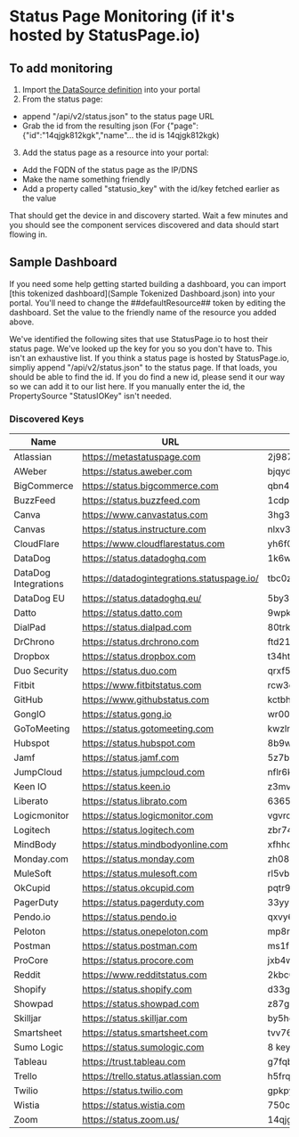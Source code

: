 # Status Page Monitoring (if it's hosted by StatusPage.io)

## To add monitoring
1. Import [the DataSource definition](StatusIOServiceStatus/StatusIOServiceStatus.xml) into your portal
2. From the status page:
  * append "/api/v2/status.json" to the status page URL
  * Grab the id from the resulting json (For {"page":{"id":"14qjgk812kgk","name"... the id is 14qjgk812kgk)
3. Add the status page as a resource into your portal:
  * Add the FQDN of the status page as the IP/DNS
  * Make the name something friendly
  * Add a property called "statusio_key" with the id/key fetched earlier as the value

That should get the device in and discovery started. Wait a few minutes and you should see the component services discovered and data should start flowing in.

## Sample Dashboard
If you need some help getting started building a dashboard, you can import [this tokenized dashboard](Sample Tokenized Dashboard.json) into your portal. You'll need to change the ##defaultResource## token by editing the dashboard. Set the value to the friendly name of the resource you added above.

We've identified the following sites that use StatusPage.io to host their status page. We've looked up the key for you so you don't have to. This isn't an exhaustive list. If you think a status page is hosted by StatusPage.io, simpliy append "/api/v2/status.json" to the status page. If that loads, you should be able to find the id. If you do find a new id, please send it our way so we can add it to our list here. If you manually enter the id, the PropertySource "StatusIOKey" isn't needed.
### Discovered Keys
|Name|URL|Key|
|---|---|---|
|Atlassian|https://metastatuspage.com|2j98763l56x|
|AWeber|https://status.aweber.com|bjqyd6ttxjk7|
|BigCommerce|https://status.bigcommerce.com|qbn4dyd29jby|
|BuzzFeed|https://status.buzzfeed.com|1cdp54tg9bv9|
|Canva|https://www.canvastatus.com|3hg3yf1shl9k|
|Canvas|https://status.instructure.com|nlxv32btr6v7|
|CloudFlare|https://www.cloudflarestatus.com|yh6f0r4529hb|
|DataDog|https://status.datadoghq.com|1k6wzpspjf99|
|DataDog Integrations|https://datadogintegrations.statuspage.io/|tbc0zy2gb6bf|
|DataDog EU|https://status.datadoghq.eu/|5by3sysm209d|
|Datto|https://status.datto.com|9wpk4y80vt4s|
|DialPad|https://status.dialpad.com|80trk830s0hg|
|DrChrono|https://status.drchrono.com|ftd21120x69r|
|Dropbox|https://status.dropbox.com|t34htyd6jblf|
|Duo Security|https://status.duo.com|qrxf5mzbrsxw|
|Fitbit|https://www.fitbitstatus.com|rcw3d4yzqkqg|
|GitHub|https://www.githubstatus.com|kctbh9vrtdwd|
|GongIO|https://status.gong.io|wr00cbpjhn6r|
|GoToMeeting|https://status.gotomeeting.com|kwzln7bn4hg8|
|Hubspot|https://status.hubspot.com|8b9w1wwq3g7d|
|Jamf|https://status.jamf.com|5z7bmx2nb2yj|
|JumpCloud|https://status.jumpcloud.com|nflr6k3n1c0h|
|Keen IO|https://status.keen.io|z3mvdbpvy7yh|
|Liberato|https://status.librato.com|636574ls1dpd|
|Logicmonitor|https://status.logicmonitor.com|vgvrd21p58vb|
|Logitech|https://status.logitech.com|zbr74ch8kcdy|
|MindBody|https://status.mindbodyonline.com|xfhhcblmbpbd|
|Monday.com|https://status.monday.com|zh081jts88wj|
|MuleSoft|https://status.mulesoft.com|rl5vblzz3gbw|
|OkCupid|https://status.okcupid.com|pqtr9kytt07d|
|PagerDuty|https://status.pagerduty.com|33yy6hwxnwr3|
|Pendo.io|https://status.pendo.io|qxvy69hcwh22|
|Peloton|https://status.onepeloton.com|mp8rwtf7yt9p|
|Postman|https://status.postman.com|ms1frkqnsp7r|
|ProCore|https://status.procore.com|jxb4w0vdl2tv|
|Reddit|https://www.redditstatus.com|2kbc0d48tv3j|
|Shopify|https://status.shopify.com|d33g96wd23dd|
|Showpad|https://status.showpad.com|z87gt5b68cql|
|Skilljar|https://status.skilljar.com|by5hq8p4g556|
|Smartsheet|https://status.smartsheet.com|tvv76p250rdk|
|Sumo Logic|https://status.sumologic.com|8 keys|
|Tableau|https://trust.tableau.com|g7fqbfflg42q|
|Trello|https://trello.status.atlassian.com|h5frqhb041yq|
|Twilio|https://status.twilio.com|gpkpyklzq55q|
|Wistia|https://status.wistia.com|750cwd148kqj|
|Zoom|https://status.zoom.us/|14qjgk812kgk|
